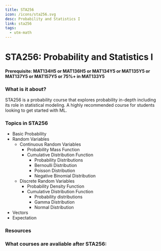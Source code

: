 ```yaml
---
title: STA256
icon: /icons/sta256.svg
desc: Probability and Statistics I
link: sta256
tags:
  - utm-math
---
```


# STA256: Probability and Statistics I

#### Prerequisite: MAT134H5 or MAT136H5 or MAT134Y5 or MAT135Y5 or MAT137Y5 or MAT157Y5 or 75%+ in MAT133Y5

<ExamText class-code="STA256"></ExamText>

### What is it about?

STA256 is a probability course that explores probability in-depth including its
role in statistical modeling. A highly recommended course for students looking
to get started with ML.

### Topics in STA256

- Basic Probability
- Random Variables
  - Continuous Random Variables
    - Probability Mass Function
    - Cumulative Distribution Function
      - Probability Distributions
      - Bernoulli Distribution
      - Poisson Distribution
      - Negative Binomial Distribution
  - Discrete Random Variables
    - Probability Density Function
    - Cumulative Distribution Function
      - Probability distributions
      - Gamma Distribution
      - Normal Distribution
- Vectors
- Expectation

### Resources

<grid-1-x-2
title="Intro to Statistics"
link='https://www.youtube.com/watch?v=LMSyiAJm99g'
img-Src="https://external-content.duckduckgo.com/iu/?u=https%3A%2F%2Ftse2.mm.bing.net%2Fth%3Fid%3DOIP.yqZtQlSmefkNp86Ww6pIVgHaHa%26pid%3DApi&f=1"
button="Start Listening!"
desc="This is an introduction to statistics. Let's you know what is statistics."></grid-1-x-2>

<grid-1-x-2
:reversed=true
title="Bernoulli Distribution"
link='https://www.youtube.com/watch?v=nl9WiZMZnYs'
img-Src="https://external-content.duckduckgo.com/iu/?u=https%3A%2F%2Ftse3.mm.bing.net%2Fth%3Fid%3DOIP.l-dxGo8AUkD0-IjpStkAqgHaEK%26pid%3DApi&f=1"
button="Check it out!"
desc="This is an introduction to Bernoulli Distribution a very important distribution that you will learn during the course."></grid-1-x-2>

<grid-1-x-2
title="Random Variable"
link='https://www.youtube.com/watch?v=dOr0NKyD31Q'
img-Src="https://external-content.duckduckgo.com/iu/?u=https%3A%2F%2Ftse2.mm.bing.net%2Fth%3Fid%3DOIP.2Soqm2ofSDzcfWEnp1DM8gHaFj%26pid%3DApi&f=1"
button="Start Listening!"
desc="This is an introduction to Random Variable a very important part of the course."></grid-1-x-2>

### What courses are avaliable after STA256:

<Accordion :data="['CSC311']"></Accordion>
